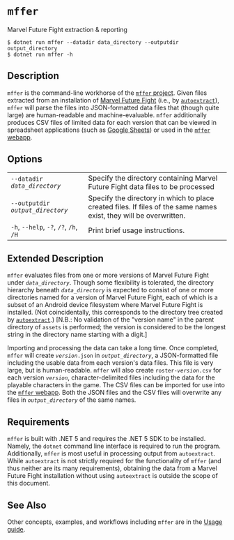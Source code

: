 # `mffer`

Marvel Future Fight extraction & reporting

```shell
$ dotnet run mffer --datadir data_directory --outputdir output_directory
$ dotnet run mffer -h
```

## Description

`mffer` is the command-line workhorse of the [`mffer`
project](https://github.com/therealchjones/mffer). Given files extracted from an
installation of [Marvel Future Fight](http://www.marvelfuturefight.com) (i.e.,
by [`autoextract`](autoextract.md)), `mffer` will parse the files into
JSON-formatted data files that (though quite large) are human-readable and
machine-evaluable. `mffer` additionally produces CSV files of limited data for
each version that can be viewed in spreadsheet applications (such as [Google
Sheets](https://sheets.google.com)) or used in the [`mffer` webapp](webapp.md).

## Options

|                                        |                                                                                                                    |
| -------------------------------------- | ------------------------------------------------------------------------------------------------------------------ |
| `--datadir ` _`data_directory`_        | Specify the directory containing Marvel Future Fight data files to be processed                                    |
| `--outputdir ` _`output_directory`_    | Specify the directory in which to place created files. If files of the same names exist, they will be overwritten. |
| `-h`, `--help`, `-?`, `/?`, `/h`, `/H` | Print brief usage instructions.                                                                                    |

## Extended Description

`mffer` evaluates files from one or more versions of Marvel Future Fight
under _`data_directory`_. Though some flexibility is tolerated, the directory
hierarchy beneath _`data_directory`_ is expected to consist of one or more
directories named for a version of Marvel Future Fight, each of which is a subset of an Android device filesystem where Marvel Future Fight is installed. (Not coincidentally, this corresponds to the
directory tree created by [`autoextract`](autoextract.md).) [N.B.: No validation
of the "version name" in the parent directory of `assets` is performed; the
version is considered to be the longest string in the directory name starting
with a digit.]

Importing and processing the data can take a long time. Once completed,
`mffer` will create _`version`_`.json` in _`output_directory`_, a
JSON-formatted file including the usable data from each version's data files.
This file is very large, but is human-readable. `mffer` will also create
`roster-`_`version`_`.csv` for each version _`version`_, character-delimited
files including the data for the playable characters in the game. The CSV files
can be imported for use into the [`mffer` webapp](webapp.md). Both the JSON files
and the CSV files will overwrite any files in _`output_directory`_ of the same
names.

## Requirements

`mffer` is built with .NET 5 and requires the .NET 5 SDK to be
installed. Namely, the `dotnet` command line interface is required to run the
program. Additionally, `mffer` is most useful in processing output from
`autoextract`. While `autoextract` is not strictly required for the
functionality of `mffer` (and thus neither are its many requirements), obtaining
the data from a Marvel Future Fight installation without using
`autoextract` is outside the scope of this document.

## See Also

Other concepts, examples, and workflows including `mffer` are in the [Usage guide](USAGE.md).
